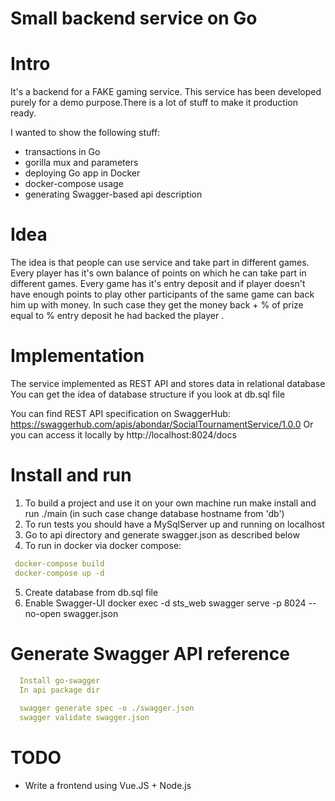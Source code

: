 # Small backend service on Go

# Intro
It's a backend for a FAKE gaming service.
This service has been developed purely for a demo purpose.There is a lot of stuff to make it production ready.

I wanted to show the following stuff:
 - transactions in Go
 - gorilla mux and parameters
 - deploying Go app in Docker
 - docker-compose usage
 - generating Swagger-based api description

# Idea

The idea is that people can use service and take part in different games. Every player has it's own balance of points 
on which he can take part in different games. 
Every game has it's entry deposit and if player doesn't have enough points to play 
other participants of the same game can back him up with money. 
In such case they get the money back + % of prize equal to 
% entry deposit he had backed the player .


# Implementation

The service implemented as REST API and stores data in relational database
You can get the idea of database structure if you look at db.sql file

You can find REST API specification on SwaggerHub:
https://swaggerhub.com/apis/abondar/SocialTournamentService/1.0.0
Or you can access it locally by http://localhost:8024/docs

# Install and run

1) To build a project and use it on your own machine run make install and run ./main (in such case change database hostname from 'db')
2) To run tests you should have a MySqlServer up and running on localhost
3) Go to api directory and generate swagger.json as described below
4) To run in docker via docker compose:
  ```yaml
   docker-compose build
   docker-compose up -d
  ```
5) Create database from db.sql file
6) Enable Swagger-UI  docker exec -d sts_web swagger serve -p 8024 --no-open swagger.json
 
# Generate Swagger API reference
```yaml
  Install go-swagger
  In api package dir
    
  swagger generate spec -o ./swagger.json
  swagger validate swagger.json
```
# TODO
- Write a frontend using Vue.JS + Node.js
